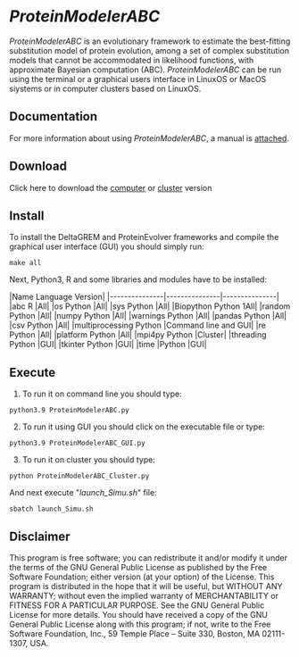 # *ProteinModelerABC*
*ProteinModelerABC* is an evolutionary framework to estimate the best-fitting substitution model of protein evolution, among a set of complex substitution models that cannot be accommodated in likelihood functions, with approximate Bayesian computation (ABC). *ProteinModelerABC* can be run using the terminal or a graphical users interface in LinuxOS or MacOS siystems or in computer clusters based on LinuxOS.

## Documentation
For more information about using *ProteinModelerABC*, a manual is [attached](https://github.com/DavidFerreiro/ProteinModelerABC/tree/main/Documentation).

## Download
Click here to download the [computer](https://github.com/DavidFerreiro/ProteinModelerABC/tree/main/ProteinModelerABC) or [cluster](https://github.com/DavidFerreiro/ProteinModelerABC/tree/main/ProteinModelerABC_Cluster) version

## Install
To install the DeltaGREM and ProteinEvolver frameworks and compile the graphical user interface (GUI) you should simply run:
```
make all
```
Next, Python3, R and some libraries and modules have to be installed:

|Name	Language	Version|
|---------------|---------------|---------------|
|abc	R	|All|
|os	Python	|All|
|sys	Python	|All|
|Biopython	Python	1All|
|random	Python	|All|
|numpy	Python	|All|
|warnings	Python	|All|
|pandas	Python	|All|
|csv	Python	|All|
|multiprocessing	Python	|Command line and GUI|
|re	Python	|All|
|platform	Python	|All|
|mpi4py	Python	|Cluster|
|threading	Python	|GUI|
|tkinter	Python	|GUI|
|time	|Python	|GUI|

## Execute
1. To run it on command line you should type:
```
python3.9 ProteinModelerABC.py
```
2. To run it using GUI you should click on the executable file or type:
```
python3.9 ProteinModelerABC_GUI.py
```
3. To run it on cluster you should type:
```
python ProteinModelerABC_Cluster.py
```
And next execute "*launch_Simu.sh*" file:
```
sbatch launch_Simu.sh
```
## Disclaimer
This program is free software; you can redistribute it and/or modify it under the terms of the GNU General Public License as published by the Free Software Foundation; either version (at your option) of the License. This program is distributed in the hope that it will be useful, but WITHOUT ANY WARRANTY; without even the implied warranty of MERCHANTABILITY or FITNESS FOR A PARTICULAR PURPOSE. See the GNU General Public License for more details. You should have received a copy of the GNU General Public License along with this program; if not, write to the Free Software Foundation, Inc., 59 Temple Place – Suite 330, Boston, MA 02111-1307, USA.
